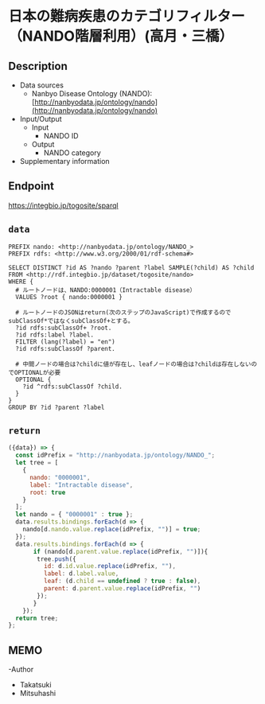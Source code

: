 # 日本の難病疾患のカテゴリフィルター（NANDO階層利用）(高月・三橋）

## Description

- Data sources
    - Nanbyo Disease Ontology (NANDO):[http://nanbyodata.jp/ontology/nando](http://nanbyodata.jp/ontology/nando)
- Input/Output
     -  Input
        - NANDO ID
    - Output
        - NANDO category
- Supplementary information


## Endpoint

https://integbio.jp/togosite/sparql

## `data`

```sparql
PREFIX nando: <http://nanbyodata.jp/ontology/NANDO_>
PREFIX rdfs: <http://www.w3.org/2000/01/rdf-schema#>

SELECT DISTINCT ?id AS ?nando ?parent ?label SAMPLE(?child) AS ?child
FROM <http://rdf.integbio.jp/dataset/togosite/nando>
WHERE {
  # ルートノードは、NANDO:0000001（Intractable disease）
  VALUES ?root { nando:0000001 }
  
  # ルートノードのJSONはreturn(次のステップのJavaScript)で作成するのでsubClassOf*ではなくsubClassOf+とする。
  ?id rdfs:subClassOf+ ?root.
  ?id rdfs:label ?label.
  FILTER (lang(?label) = "en")
  ?id rdfs:subClassOf ?parent.
  
  # 中間ノードの場合は?childに値が存在し、leafノードの場合は?childは存在しないのでOPTIONALが必要
  OPTIONAL {
    ?id ^rdfs:subClassOf ?child.
  }
}
GROUP BY ?id ?parent ?label 
```
## `return`

```javascript
({data}) => {
  const idPrefix = "http://nanbyodata.jp/ontology/NANDO_";
  let tree = [
    {
      nando: "0000001",
      label: "Intractable disease",
      root: true
    }
  ];
  let nando = { "0000001" : true };
  data.results.bindings.forEach(d => {
    nando[d.nando.value.replace(idPrefix, "")] = true;
  });
  data.results.bindings.forEach(d => {
       if (nando[d.parent.value.replace(idPrefix, "")]){
        tree.push({
          id: d.id.value.replace(idPrefix, ""),
          label: d.label.value,
          leaf: (d.child == undefined ? true : false),
          parent: d.parent.value.replace(idPrefix, "")
        });
       }
    }); 
  return tree;
};

```



## MEMO
-Author
 - Takatsuki
 - Mitsuhashi
